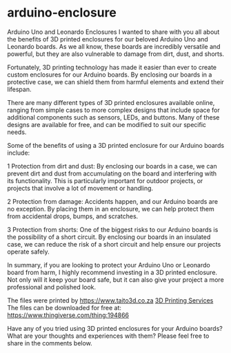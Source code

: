 # arduino-enclosure
Arduino Uno and Leonardo Enclosures
I wanted to share with you all about the benefits of 3D printed enclosures for our beloved Arduino Uno and Leonardo boards. As we all know, these boards are incredibly versatile and powerful, but they are also vulnerable to damage from dirt, dust, and shorts.

Fortunately, 3D printing technology has made it easier than ever to create custom enclosures for our Arduino boards. By enclosing our boards in a protective case, we can shield them from harmful elements and extend their lifespan.

There are many different types of 3D printed enclosures available online, ranging from simple cases to more complex designs that include space for additional components such as sensors, LEDs, and buttons. Many of these designs are available for free, and can be modified to suit our specific needs.

Some of the benefits of using a 3D printed enclosure for our Arduino boards include:

 1   Protection from dirt and dust: By enclosing our boards in a case, we can prevent dirt and dust from accumulating on the board and interfering with its functionality. This is particularly important for outdoor projects, or projects that involve a lot of movement or handling.

2    Protection from damage: Accidents happen, and our Arduino boards are no exception. By placing them in an enclosure, we can help protect them from accidental drops, bumps, and scratches.

3    Protection from shorts: One of the biggest risks to our Arduino boards is the possibility of a short circuit. By enclosing our boards in an insulated case, we can reduce the risk of a short circuit and help ensure our projects operate safely.

In summary, if you are looking to protect your Arduino Uno or Leonardo board from harm, I highly recommend investing in a 3D printed enclosure. Not only will it keep your board safe, but it can also give your project a more professional and polished look.

The files were printed by https://www.taito3d.co.za
[3D Printing Services](https://www.taito3d.co.za)
The files can be downloaded for free at: https://www.thingiverse.com/thing:194866

Have any of you tried using 3D printed enclosures for your Arduino boards? What are your thoughts and experiences with them? Please feel free to share in the comments below.
